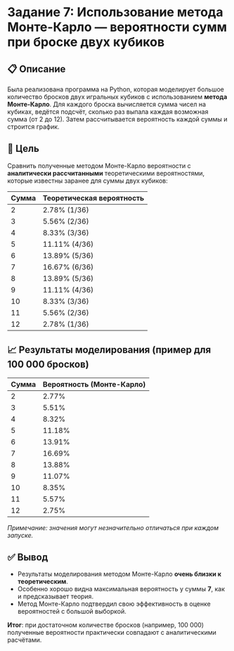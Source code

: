 # Задание 7: Использование метода Монте-Карло — вероятности сумм при броске двух кубиков

## 📋 Описание

Была реализована программа на Python, которая моделирует большое количество бросков двух игральных кубиков с использованием **метода Монте-Карло**. Для каждого броска вычисляется сумма чисел на кубиках, ведётся подсчёт, сколько раз выпала каждая возможная сумма (от 2 до 12). Затем рассчитывается вероятность каждой суммы и строится график.

## 🎯 Цель

Сравнить полученные методом Монте-Карло вероятности с **аналитически рассчитанными** теоретическими вероятностями, которые известны заранее для суммы двух кубиков:

| Сумма | Теоретическая вероятность |
|-------|----------------------------|
| 2     | 2.78%  (1/36)              |
| 3     | 5.56%  (2/36)              |
| 4     | 8.33%  (3/36)              |
| 5     | 11.11% (4/36)              |
| 6     | 13.89% (5/36)              |
| 7     | 16.67% (6/36)              |
| 8     | 13.89% (5/36)              |
| 9     | 11.11% (4/36)              |
| 10    | 8.33%  (3/36)              |
| 11    | 5.56%  (2/36)              |
| 12    | 2.78%  (1/36)              |

## 📈 Результаты моделирования (пример для 100 000 бросков)

| Сумма | Вероятность (Монте-Карло) |
|-------|----------------------------|
| 2     | 2.77%                      |
| 3     | 5.51%                      |
| 4     | 8.32%                      |
| 5     | 11.18%                     |
| 6     | 13.91%                     |
| 7     | 16.69%                     |
| 8     | 13.88%                     |
| 9     | 11.07%                     |
| 10    | 8.35%                      |
| 11    | 5.57%                      |
| 12    | 2.75%                      |

_Примечание: значения могут незначительно отличаться при каждом запуске._

## ✅ Вывод

- Результаты моделирования методом Монте-Карло **очень близки к теоретическим**.
- Особенно хорошо видна максимальная вероятность у суммы **7**, как и предсказывает теория.
- Метод Монте-Карло подтвердил свою эффективность в оценке вероятностей с большой выборкой.

**Итог**: при достаточном количестве бросков (например, 100 000) полученные вероятности практически совпадают с аналитическими расчётами.
